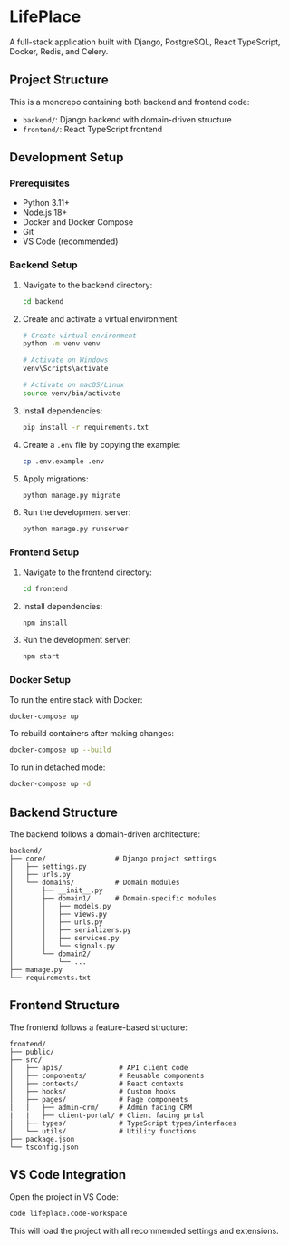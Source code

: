 # LifePlace

A full-stack application built with Django, PostgreSQL, React TypeScript, Docker, Redis, and Celery.

## Project Structure

This is a monorepo containing both backend and frontend code:

- `backend/`: Django backend with domain-driven structure
- `frontend/`: React TypeScript frontend

## Development Setup

### Prerequisites

- Python 3.11+
- Node.js 18+
- Docker and Docker Compose
- Git
- VS Code (recommended)

### Backend Setup

1. Navigate to the backend directory:

   ```bash
   cd backend
   ```

2. Create and activate a virtual environment:

   ```bash
   # Create virtual environment
   python -m venv venv

   # Activate on Windows
   venv\Scripts\activate

   # Activate on macOS/Linux
   source venv/bin/activate
   ```

3. Install dependencies:

   ```bash
   pip install -r requirements.txt
   ```

4. Create a `.env` file by copying the example:

   ```bash
   cp .env.example .env
   ```

5. Apply migrations:

   ```bash
   python manage.py migrate
   ```

6. Run the development server:
   ```bash
   python manage.py runserver
   ```

### Frontend Setup

1. Navigate to the frontend directory:

   ```bash
   cd frontend
   ```

2. Install dependencies:

   ```bash
   npm install
   ```

3. Run the development server:
   ```bash
   npm start
   ```

### Docker Setup

To run the entire stack with Docker:

```bash
docker-compose up
```

To rebuild containers after making changes:

```bash
docker-compose up --build
```

To run in detached mode:

```bash
docker-compose up -d
```

## Backend Structure

The backend follows a domain-driven architecture:

```
backend/
├── core/                 # Django project settings
│   ├── settings.py
│   ├── urls.py
│   └── domains/          # Domain modules
│       ├── __init__.py
│       ├── domain1/      # Domain-specific modules
│       │   ├── models.py
│       │   ├── views.py
│       │   ├── urls.py
│       │   ├── serializers.py
│       │   ├── services.py
│       │   └── signals.py
│       └── domain2/
│           └── ...
├── manage.py
└── requirements.txt
```

## Frontend Structure

The frontend follows a feature-based structure:

```
frontend/
├── public/
├── src/
│   ├── apis/              # API client code
│   ├── components/        # Reusable components
│   ├── contexts/          # React contexts
│   ├── hooks/             # Custom hooks
│   ├── pages/             # Page components
|   |   ├── admin-crm/     # Admin facing CRM
|   |   ├── client-portal/ # Client facing prtal
│   ├── types/             # TypeScript types/interfaces
│   └── utils/             # Utility functions
├── package.json
└── tsconfig.json
```

## VS Code Integration

Open the project in VS Code:

```bash
code lifeplace.code-workspace
```

This will load the project with all recommended settings and extensions.
